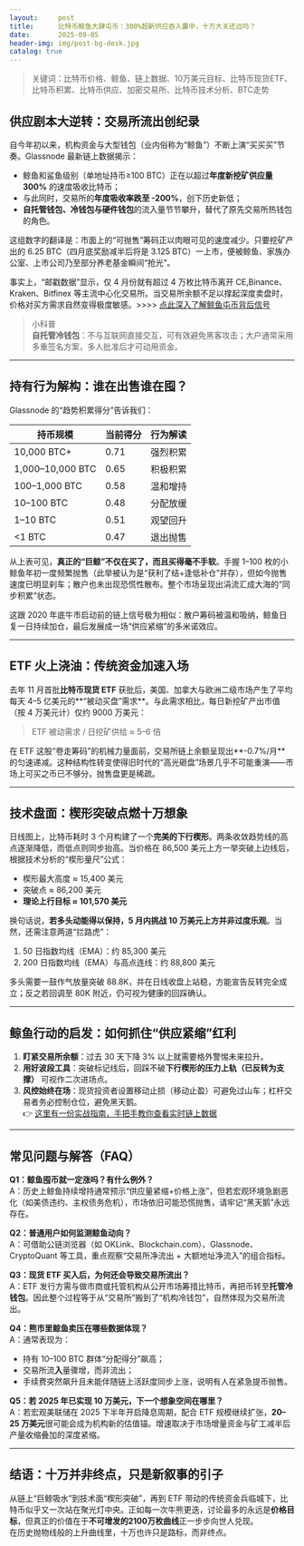 ```yaml
---
layout:     post
title:      比特币鲸鱼大肆屯币：300%超新供应吞入囊中，十万大关还远吗？
date:       2025-09-05
header-img: img/post-bg-desk.jpg
catalog: true
---
```


> 关键词：比特币价格、鲸鱼、链上数据、10万美元目标、比特币现货ETF、比特币积累、比特币供应、加密交易所、比特币技术分析、BTC走势

## 供应剧本大逆转：交易所流出创纪录

自今年初以来，机构资金与大型钱包（业内俗称为“鲸鱼”）不断上演“买买买”节奏。Glassnode 最新链上数据揭示：

- 鲸鱼和鲨鱼级别（单地址持币≥100 BTC）正在以超过**年度新挖矿供应量 300%** 的速度吸收比特币；
- 与此同时，交易所的**年度吸收率跌至 -200%**，创下历史新低；
- **自托管钱包、冷钱包与硬件钱包**的流入量节节攀升，替代了原先交易所热钱包的角色。

这组数字的翻译是：市面上的“可抛售”筹码正以肉眼可见的速度减少。只要挖矿产出的 6.25 BTC（四月底奖励减半后将是 3.125 BTC）一上市，便被鲸鱼、家族办公室、上市公司乃至部分养老基金瞬间“抢光”。

事实上，“邮戳数据”显示，仅 4 月份就有超过 4 万枚比特币离开 CE,Binance、Kraken、Bitfinex 等主流中心化交易所。当交易所余额不足以撑起深度卖盘时，价格对买方需求自然变得极度敏感。>>>> [点此深入了解鲸鱼屯币背后信号](https://okxdog.com/)

> 小科普  
> **自托管冷钱包**：不与互联网直接交互，可有效避免黑客攻击；大户通常采用多重签名方案，多人批准后才可动用资金。

---

## 持有行为解构：谁在出售谁在囤？

Glassnode 的“趋势积累得分”告诉我们：

| 持币规模 | 当前得分 | 行为解读 |
| --- | --- | --- |
| 10,000 BTC+ | 0.71 | 强烈积累 |
| 1,000–10,000 BTC | 0.65 | 积极积累 |
| 100–1,000 BTC | 0.58 | 温和增持 |
| 10–100 BTC | 0.48 | 分配放缓 |
| 1–10 BTC | 0.51 | 观望回升 |
| <1 BTC | 0.47 | 退出抛售 |

从上表可见，**真正的“巨鲸”不仅在买了，而且买得毫不手软**。手握 1–100 枚的小鲸鱼年初一度频繁抛售（此举被认为是“获利了结+逢低补仓”并存），但如今抛售速度已明显刹车；散户也未出现恐慌性散布。整个市场呈现出涓流汇成大海的“同步积累”状态。

这跟 2020 年底牛市启动前的链上信号极为相似：散户筹码被温和吸纳，鲸鱼日复一日持续加仓，最后发展成一场“供应紧缩”的多米诺效应。

---

## ETF 火上浇油：传统资金加速入场

去年 11 月首批**比特币现货 ETF** 获批后，美国、加拿大与欧洲二级市场产生了平均每天 4–5 亿美元的**“被动买盘”需求**。与此需求相比，每日新挖矿产出市值（按 4 万美元计）仅约 9000 万美元：

> ETF 被动需求 / 日挖矿供给 ≈ 5–6 倍

在 ETF 这股“卷走筹码”的机械力量面前，交易所链上余额呈现出**-0.7%/月** 的匀速递减。这种结构性转变使得旧时代的“高光砸盘”场景几乎不可能重演——市场上可买之币已不够分，抛售盘更是稀疏。

---

## 技术盘面：楔形突破点燃十万想象

日线图上，比特币耗时 3 个月构建了一个**完美的下行楔形**。两条收敛趋势线的高点逐渐降低，而低点则同步抬高。当价格在 86,500 美元上方一举突破上边线后，根据技术分析的“楔形量尺”公式：

- 楔形最大高度 ≈ 15,400 美元  
- 突破点 ≈ 86,200 美元  
- **理论上行目标 ≈ 101,570 美元**

换句话说，**若多头动能得以保持，5 月内挑战 10 万美元上方并非过度乐观**。当然，还需注意两道“拦路虎”：

1. 50 日指数均线（EMA）：约 85,300 美元  
2. 200 日指数均线（EMA）与高点连线：约 88,800 美元

多头需要一鼓作气放量突破 88.8K，并在日线收盘上站稳，方能宣告反转完全成立；反之若回调至 80K 附近，仍可视为健康的回踩确认。

---

## 鲸鱼行动的启发：如何抓住“供应紧缩”红利

1. **盯紧交易所余额**：过去 30 天下降 3% 以上就需要格外警惕未来拉升。  
2. **用好波段工具**：突破标记线后，回踩不破**下行楔形的压力上轨（已反转为支撑）** 可视作二次进场点。  
3. **风控始终在场**：现货投资者设置移动止损（移动止盈）可避免过山车；杠杆交易者务必控制仓位，避免黑天鹅。  
👉 [这里有一份实战指南，手把手教你查看实时链上数据](https://okxdog.com/)

---

## 常见问题与解答（FAQ）

**Q1：鲸鱼囤币就一定涨吗？有什么例外？**  
A：历史上鲸鱼持续增持通常预示“供应量紧缩+价格上涨”，但若宏观环境急剧恶化（如美债违约、主权债务危机），市场依旧可能恐慌抛售，请牢记“黑天鹅”永远存在。

**Q2：普通用户如何监测鲸鱼动向？**  
A：可借助公链浏览器（如 OKLink、Blockchain.com）、Glassnode、CryptoQuant 等工具，重点观察“交易所净流出 + 大额地址净流入”的组合指标。

**Q3：现货 ETF 买入后，为何还会导致交易所流出？**  
A：ETF 发行方需与做市商或托管机构从公开市场筹措比特币，再把币转至**托管冷钱包**。因此整个过程等于从“交易所”搬到了“机构冷钱包”，自然体现为交易所流出。

**Q4：熊市里鲸鱼卖压在哪些数据体现？**  
A：通常表现为：  
- 持有 10–100 BTC 群体“分配得分”飙高；  
- 交易所流**入**量骤增，而非流出；  
- 手续费突然飙升且未能伴随链上活跃度同步上涨，说明有人在紧急提币抛售。

**Q5：若 2025 年已实现 10 万美元，下一个想象空间在哪里？**  
A：若宏观美联储在 2025 下半年开启降息周期，配合 ETF 规模继续扩张，**20–25 万美元**很可能会成为机构新的估值锚。增速取决于市场增量资金与矿工减半后产量收缩叠加的深度紧缩。

---

## 结语：十万并非终点，只是新叙事的引子

从链上“巨鲸吸水”到技术面“楔形突破”，再到 ETF 带动的传统资金兵临城下，比特币似乎又一次站在聚光灯中央。正如每一次牛熊更迭，讨论最多的永远是**价格目标**，但真正的价值在于**不可增发的2100万枚曲线**正一步步向世人兑现。  
在历史抛物线般的上升曲线里，十万也许只是路标，而非终点。